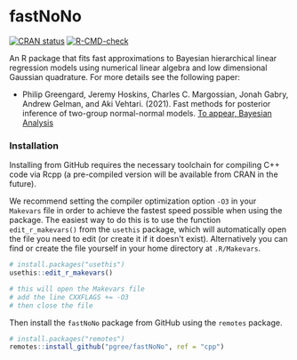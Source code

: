 # fastNoNo

<!-- badges: start -->
[![CRAN status](https://www.r-pkg.org/badges/version/cmdstanr)](https://CRAN.R-project.org/package=fastNoNo)
[![R-CMD-check](https://github.com/pgree/fastNoNo/workflows/R-CMD-check/badge.svg)](https://github.com/pgree/fastNoNo/actions)
<!-- badges: end -->

An R package that fits fast approximations to Bayesian hierarchical linear
regression models using numerical linear algebra and low dimensional Gaussian
quadrature. For more details see the following paper:

* Philip Greengard, Jeremy Hoskins, Charles C. Margossian, Jonah Gabry, Andrew Gelman, and Aki Vehtari. (2021). Fast methods for posterior inference of two-group normal-normal models. [To appear, Bayesian Analysis](http://www.stat.columbia.edu/~gelman/research/published/two_group_fastnono.pdf)

### Installation

Installing from GitHub requires the necessary toolchain for compiling C++ code
via Rcpp (a pre-compiled version will be available from CRAN in the future). 

We recommend setting the compiler optimization option `-O3` in your `Makevars`
file in order to achieve the fastest speed possible when using the package. The
easiest way to do this is to use the function `edit_r_makevars()` from the
`usethis` package, which will automatically open the file you need to edit (or
create it if it doesn't exist). Alternatively you can find or create the file
yourself in your home directory at `.R/Makevars`.

```r
# install.packages("usethis")
usethis::edit_r_makevars()

# this will open the Makevars file
# add the line CXXFLAGS += -O3
# then close the file
```

Then install the `fastNoNo` package from GitHub using the `remotes` package. 

```r
# install.packages("remotes")
remotes::install_github("pgree/fastNoNo", ref = "cpp")
```
